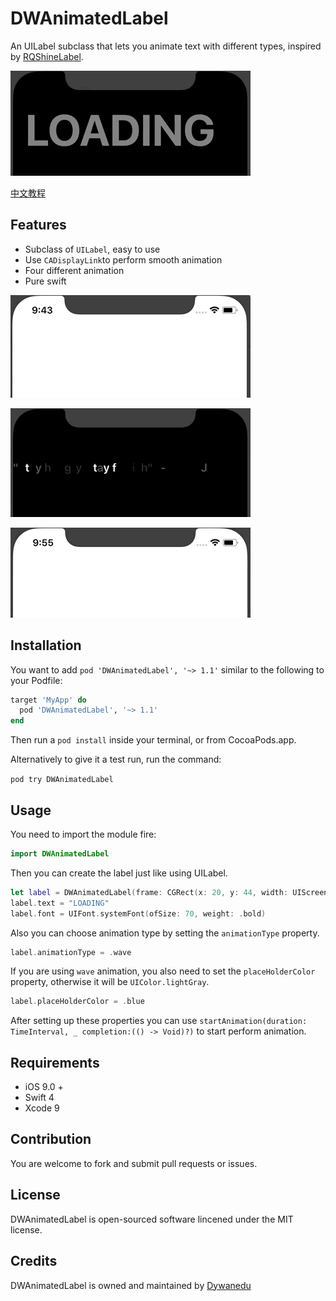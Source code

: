# DWAnimatedLabel
An UILabel subclass that lets you animate text with different types, inspired by [RQShineLabel](https://github.com/zipme/RQShineLabel).

![wave](https://raw.githubusercontent.com/Dywane/DWAnimatedLabel/master/Gif/wave.gif)

[中文教程](https://dywane.github.io/使用CADisplayLink实现UILabel动画特效/)

## Features
- Subclass of `UILabel`, easy to use
- Use `CADisplayLink`to perform smooth animation
- Four different animation
- Pure swift

![typewritter](https://raw.githubusercontent.com/Dywane/DWAnimatedLabel/master/Gif/typewriter.gif)

![shine](https://raw.githubusercontent.com/Dywane/DWAnimatedLabel/master/Gif/shine.gif)

![fade](https://raw.githubusercontent.com/Dywane/DWAnimatedLabel/master/Gif/fade.gif)

## Installation

You want to add `pod 'DWAnimatedLabel', '~> 1.1'` similar to the following to your Podfile:

```ruby
target 'MyApp' do
  pod 'DWAnimatedLabel', '~> 1.1'
end
```

Then run a `pod install` inside your terminal, or from CocoaPods.app.

Alternatively to give it a test run, run the command:

`pod try DWAnimatedLabel`

## Usage

You need to import the module fire:

```swift 
import DWAnimatedLabel
```

Then you can create the label just like using UILabel.

```swift
let label = DWAnimatedLabel(frame: CGRect(x: 20, y: 44, width: UIScreen.main.bounds.size.width, height: 100))
label.text = "LOADING"
label.font = UIFont.systemFont(ofSize: 70, weight: .bold)
```

Also you can choose animation type by setting the `animationType` property.

```swift
label.animationType = .wave
```

If you are using `wave` animation, you also need to set the `placeHolderColor` property, otherwise it will be `UIColor.lightGray`.

```swift
label.placeHolderColor = .blue
```

After setting up these properties you can use `startAnimation(duration: TimeInterval, _ completion:(() -> Void)?)` to start perform animation.

## Requirements

- iOS 9.0 +
- Swift 4
- Xcode 9

## Contribution

You are welcome to fork and submit pull requests or issues.

## License

DWAnimatedLabel is open-sourced software lincened under the MIT license.

## Credits

DWAnimatedLabel is owned and maintained by [Dywanedu](https://dywane.github.io)